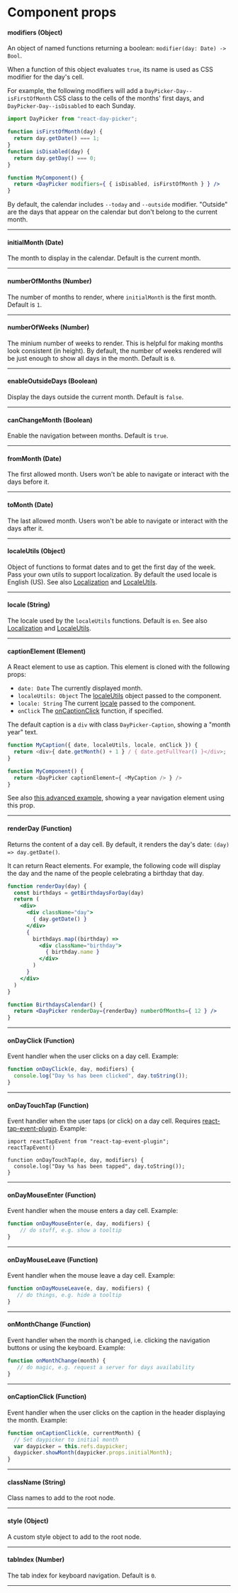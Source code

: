 # Component props

#### modifiers (Object)

An object of named functions returning a boolean: `modifier(day: Date) -> Bool`.

When a function of this object evaluates `true`, its name is used as CSS modifier for the day's cell.

For example, the following modifiers will add a `DayPicker-Day--isFirstOfMonth` CSS class to the cells of the months' first days, and `DayPicker-Day--isDisabled` to each Sunday.

```jsx
import DayPicker from "react-day-picker";

function isFirstOfMonth(day) {
  return day.getDate() === 1;
}
function isDisabled(day) {
  return day.getDay() === 0;
}

function MyComponent() {
  return <DayPicker modifiers={ { isDisabled, isFirstOfMonth } } />
}
```

By default, the calendar includes `--today` and `--outside` modifier. "Outside" are the days that appear on the calendar but don't belong to the current month.

---

#### initialMonth (Date)

The month to display in the calendar. Default is the current month.

---

#### numberOfMonths (Number)

The number of months to render, where `initialMonth` is the first month. Default is `1`.

---

#### numberOfWeeks (Number)

The minium number of weeks to render.  This is helpful for making months look consistent (in height). By default, the number of weeks rendered will be just enough to show all days in the month. Default is `0`.

---

#### enableOutsideDays (Boolean)

Display the days outside the current month. Default is `false`.

--- 

#### canChangeMonth (Boolean)

Enable the navigation between months. Default is `true`.

--- 

#### fromMonth (Date)

The first allowed month. Users won't be able to navigate or interact with the days before it.

--- 

#### toMonth (Date)

The last allowed month. Users won't be able to navigate or interact with the days after it.

--- 

#### localeUtils (Object)

Object of functions to format dates and to get the first day of the week. Pass your own utils to support localization.
By default the used locale is English (US). See also [Localization](Localization.md) and [LocaleUtils](LocaleUtils.md).

--- 

#### locale (String)

The locale used by the `localeUtils` functions. Default is `en`.  See also [Localization](Localization.md) and [LocaleUtils](LocaleUtils.md).

---

#### captionElement (Element)

A React element to use as caption. This element is cloned with the following props:

* `date: Date` The currently displayed month.
* `localeUtils: Object` The [localeUtils](#localeutils-object) object passed to the component.
* `locale: String` The current [locale](#locale-string) passed to the component.
* `onClick` The [onCaptionClick](#oncaptionclick-function) function, if specified.

The default caption is a `div` with class `DayPicker-Caption`, showing a "month year" text. 

```js
function MyCaption({ date, localeUtils, locale, onClick }) {
  return <div>{ date.getMonth() + 1 } / { date.getFullYear() }</div>;
}

function MyComponent() {
  return <DayPicker captionElement={ <MyCaption /> } />
}
```

See also [this advanced example](examples/#yearNavigation), showing a year navigation element using this prop.

--- 

#### renderDay (Function)

Returns the content of a day cell. By default, it renders the day's date: `(day) => day.getDate()`.

It can return React elements. For example, the following code will display the day and the name of the people celebrating a birthday that day.

```jsx
function renderDay(day) {
  const birthdays = getBirthdaysForDay(day)
  return (
    <div>
      <div className="day">
        { day.getDate() }
      </div>
      {
        birthdays.map((birthday) =>
          <div className="birthday">
            { birthday.name }
          </div>
        )
      }
    </div>
  )
}

function BirthdaysCalendar() {
  return <DayPicker renderDay={renderDay} numberOfMonths={ 12 } />
}
```

--- 

#### onDayClick (Function)

Event handler when the user clicks on a day cell. Example:

```jsx
function onDayClick(e, day, modifiers) {
  console.log("Day %s has been clicked", day.toString());
}
```
  
--- 

#### onDayTouchTap (Function)

Event handler when the user taps (or click) on a day cell. 
Requires [react-tap-event-plugin](https://github.com/zilverline/react-tap-event-plugin). Example:

```
import reactTapEvent from "react-tap-event-plugin";
reactTapEvent()

function onDayTouchTap(e, day, modifiers) {
  console.log("Day %s has been tapped", day.toString());
}
```

--- 

#### onDayMouseEnter (Function)

Event handler when the mouse enters a day cell. Example:

```jsx
function onDayMouseEnter(e, day, modifiers) {
    // do stuff, e.g. show a tooltip
}
```

--- 

#### onDayMouseLeave (Function)

Event handler when the mouse leave a day cell. Example:

```jsx
function onDayMouseLeave(e, day, modifiers) {
   // do things, e.g. hide a tooltip
}
```

--- 

#### onMonthChange (Function)

Event handler when the month is changed, i.e. clicking the navigation buttons or using the keyboard. Example:
                
```jsx
function onMonthChange(month) {
   // do magic, e.g. request a server for days availability
}
```

--- 

#### onCaptionClick (Function)

Event handler when the user clicks on the caption in the header displaying the month. Example:
               
```jsx
function onCaptionClick(e, currentMonth) {
  // Set daypicker to initial month
  var daypicker = this.refs.daypicker;
  daypicker.showMonth(daypicker.props.initialMonth);
}
```

--- 


#### className (String)

Class names to add to the root node.

--- 

#### style (Object)

A custom style object to add to the root node.

--- 

#### tabIndex (Number)

The tab index for keyboard navigation. Default is `0`.

--- 

